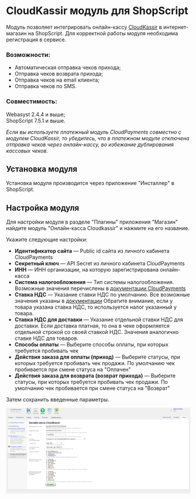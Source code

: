 #  CloudKassir модуль для ShopScript
Модуль позволяет интегрировать онлайн-кассу [CloudKassir](https://cloudkassir.ru) в интернет-магазин на  ShopScript. 
Для корректной работы модуля необходима регистрация в сервисе.

### Возможности:  
	
* Автоматическая отправка чеков прихода;
* Отправка чеков возврата прихода;
* Отправка чеков на email клиента;
* Отправка чеков по SMS.

### Совместимость:
Webasyst 2.4.4 и выше;  
ShopScript 7.5.1 и выше.  

_Если вы используете платежный модуль CloudPayments совместно с модулем CloudKassir, то убедитесь, что в платежном модуле отключена отправка чеков через онлайн-кассу, во избежание дублирования кассовых чеков._

## Установка модуля
Установка модуля производится через приложение "Инсталлер" в ShopScript.

## Настройка модуля
Для настройки модуля в разделе "Плагины" приложения "Магазин" найдите модуль "Онлайн-касса Cloudkassir" и нажмите на его название.

Укажите следующие настройки:
* **Идентификатор сайта** — Public id сайта из личного кабинета CloudPayments
* **Секретный ключ** — API Secret из личного кабинета CloudPayments
* **ИНН** — ИНН организации, на которую зарегистрирована онлайн-касса
* **Система налогообложения** — Тип системы налогообложения.
    Возможные значения перечислены в [документации CloudPayments](https://cloudpayments.ru/wiki/integration/instrumenti/apikassa#var)
* **Ставка НДС** — Указание ставки НДС по умолчанию.
    Все возможные значения указаны в [документации](https://cloudpayments.ru/wiki/integration/instrumenti/apikassa#nds)
    Обратите внимание, если у товара указана ставка НДС, то используется налог указанный у товара.
* **Ставка НДС для доставки** — Указание отдельной ставки НДС для доставки.
    Если доставка платная, то она в чеке оформляется отдельной строкой со своей ставкой НДС.
    Значения аналогично ставке НДС для товаров.
* **Способы оплаты** — Выберите способы оплаты, при которых требуется пробивать чек
* **Действия заказа для оплаты (приход)** — Выберите статусы, при которых требуется пробивать чек продажи. По умолчанию чек пробивается при смене статуса на "Оплачен" 
* **Действия заказа для возврата (возврат прихода)** —  Выберите статусы, при которых требуется пробивать чек продажи. По умолчанию чек пробивается при смене статуса на "Возврат"

Затем сохранить введенные параметры.

![Настройки модуля CloudKassir](doc/img/shopscript_settings.png)

